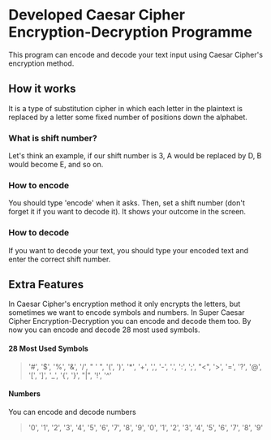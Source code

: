 # Developed Caesar Cipher Encryption-Decryption Programme

This program can encode and decode your text input using Caesar Cipher's encryption method.

## How it works
It is a type of substitution cipher in which each letter in the plaintext is replaced by a letter some fixed number of positions down the alphabet.

### What is shift number?
Let's think an example, if our shift number is 3, A would be replaced by D, B would become E, and so on.

### How to encode
You should type 'encode' when it asks. Then, set a shift number (don't forget it if you want to decode it).
It shows your outcome in the screen.

### How to decode
If you want to decode your text, you should type your encoded text and enter the correct shift number.

## Extra Features
In Caesar Cipher's encryption method it only encrypts the letters, but sometimes we want to encode symbols and numbers.
In Super Caesar Cipher Encryption-Decryption you can encode and decode them too.
By now you can encode and decode 28 most used symbols.

#### 28 Most Used Symbols
> '#', '$', '%', '&', '/', " ' ", '(', ')', '*', '+', ',', '-', '.', ':', ';', "<", '>', '=', '?', '@', '[', ']', '_', '{', '}', "|", '!', '^'

#### Numbers
You can encode and decode numbers   
> '0', '1', '2', '3', '4', '5', '6', '7', '8', '9', '0', '1', '2', '3', '4', '5', '6', '7', '8', '9'